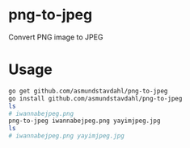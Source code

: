 # png-to-jpeg
Convert PNG image to JPEG

# Usage
```sh
go get github.com/asmundstavdahl/png-to-jpeg
go install github.com/asmundstavdahl/png-to-jpeg
ls
# iwannabejpeg.png
png-to-jpeg iwannabejpeg.png yayimjpeg.jpg
ls
# iwannabejpeg.png yayimjpeg.jpg
```

